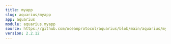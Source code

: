 ```yaml
---
title: myapp
slug: aquarius/myapp
app: aquarius
module: aquarius.myapp
source: https://github.com/oceanprotocol/aquarius/blob/main/aquarius/myapp.py
version: 2.2.12
---
```

